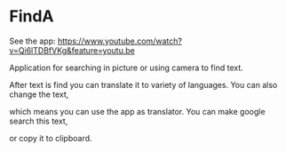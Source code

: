 # FindA
See the app:
https://www.youtube.com/watch?v=Qi6lTDBfVKg&feature=youtu.be

Application for searching in picture or using camera to find text.

After text is find you can translate it to variety of languages. You can also change the text,

which means you can use the app as translator. You can make google search this text,

or copy it to clipboard.
